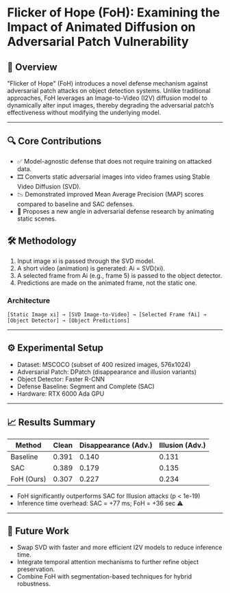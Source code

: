 # Flicker of Hope (FoH): Examining the Impact of Animated Diffusion on Adversarial Patch Vulnerability

## 📘 Overview

"Flicker of Hope" (FoH) introduces a novel defense mechanism against adversarial patch attacks on object detection systems. Unlike traditional approaches, FoH leverages an Image-to-Video (I2V) diffusion model to dynamically alter input images, thereby degrading the adversarial patch’s effectiveness without modifying the underlying model.

---

## 🔍 Core Contributions

- ✅ Model-agnostic defense that does not require training on attacked data.
- 🎞️ Converts static adversarial images into video frames using Stable Video Diffusion (SVD).
- 📉 Demonstrated improved Mean Average Precision (MAP) scores compared to baseline and SAC defenses.
- 🧠 Proposes a new angle in adversarial defense research by animating static scenes.


## 🛠️ Methodology

1. Input image xi is passed through the SVD model.
2. A short video (animation) is generated: Ai = SVD(xi).
3. A selected frame from Ai (e.g., frame 5) is passed to the object detector.
4. Predictions are made on the animated frame, not the static one.

### Architecture
```
[Static Image xi] → [SVD Image-to-Video] → [Selected Frame fAi] → [Object Detector] → [Object Predictions]
```

---

## ⚙️ Experimental Setup

- Dataset: MSCOCO (subset of 400 resized images, 576x1024)
- Adversarial Patch: DPatch (disappearance and illusion variants)
- Object Detector: Faster R-CNN
- Defense Baseline: Segment and Complete (SAC)
- Hardware: RTX 6000 Ada GPU

---

## 📈 Results Summary

| Method        | Clean | Disappearance (Adv.) | Illusion (Adv.) |
|---------------|--------|----------------------|-----------------|
| Baseline      | 0.391  | 0.140                | 0.131           |
| SAC           | 0.389  | 0.179                | 0.135           |
| FoH (Ours)    | 0.307  | 0.227                | 0.234           |

- FoH significantly outperforms SAC for Illusion attacks (p < 1e-19)
- Inference time overhead: SAC = +77 ms; FoH = +36 sec ⚠️

---

## 🔮 Future Work

- Swap SVD with faster and more efficient I2V models to reduce inference time.
- Integrate temporal attention mechanisms to further refine object preservation.
- Combine FoH with segmentation-based techniques for hybrid robustness.
